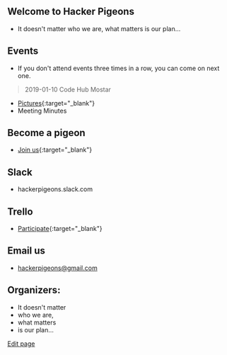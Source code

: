 ## Welcome to Hacker Pigeons 

* It doesn't matter who we are, what matters is our plan...

## Events
* If you don't attend events three times in a row, you can come on next one.

> 2019-01-10 Code Hub Mostar 
* [Pictures](https://photos.app.goo.gl/S1bzeRzWDmZs24Ep7){:target="_blank"}
* Meeting Minutes

<!--
* We're limited to 10 people.
* [Sign up](https://goo.gl/forms/JRIoSaieTQWyVcYa2){:target="_blank"}
-->

## Become a pigeon
* [Join us](https://goo.gl/forms/6Fq8JhFISqwwaj6F2){:target="_blank"}

## Slack
* hackerpigeons.slack.com

## Trello
* [Participate](https://trello.com/invite/b/vyrmwWM0/84d3891dc1d83011bb351eed5424b155/hacker-pigeons){:target="_blank"}

## Email us
* hackerpigeons@gmail.com

## Organizers:
- It doesn't matter 
- who we are, 
- what matters 
- is our plan...




[Edit page](./edit.md)   
